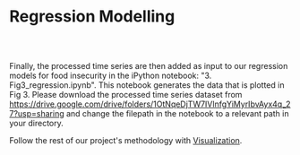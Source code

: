 # Regression Modelling


###

&nbsp;

###


Finally, the processed time series are then added as input to our regression models for food insecurity in the iPython notebook: "3. Fig3_regression.ipynb". This notebook generates the data that is plotted in Fig 3. Please download the processed time series dataset from https://drive.google.com/drive/folders/1OtNqeDjTW7IVlnfgYiMyrIbvAyx4q_27?usp=sharing and change the filepath in the notebook to a relevant path in your directory.


Follow the rest of our project's methodology with [Visualization](https://github.com/philippzi98/food_insecurity_predictions_nlp/tree/main/Step%205%20-%20Visualization).
